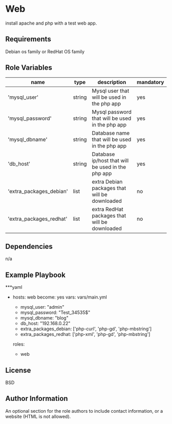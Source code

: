 Web
=========

install apache and php with a test web app.

Requirements
------------

Debian os family or RedHat OS family

Role Variables
--------------
| name                    | type    | description                                                       | mandatory |
|-------------------------|---------|-------------------------------------------------------------------|-----------|
| 'mysql_user'            | string  | Mysql user that will be used in the php app                       |  yes      |
| 'mysql_password'        | string  | Mysql password that will be used in the php app                   |  yes      |
| 'mysql_dbname'          | string  | Database name that will be used in the php app                    |  yes      |
| 'db_host'               | string  | Database ip/host that will be used in the php app                 |  yes      |
| 'extra_packages_debian' | list    | extra Debian packages that will be downloaded                     |  no       |
| 'extra_packages_redhat' | list    | extra RedHat packages that will be downloaded                     |  no       |


Dependencies
------------

n/a

Example Playbook
----------------

***yaml
- hosts: web
  become: yes
  vars: vars/main.yml
    - mysql_user: "admin"
    - mysql_password: "Test_34535$"
    - mysql_dbname: "blog"
    - db_host: "192.168.0.22"
    - extra_packages_debian: ['php-curl', 'php-gd', 'php-mbstring']
    - extra_packages_redhat: ['php-xml', 'php-gd', 'php-mbstring']

  roles:
    - web

License
-------

BSD

Author Information
------------------

An optional section for the role authors to include contact information, or a website (HTML is not allowed).
